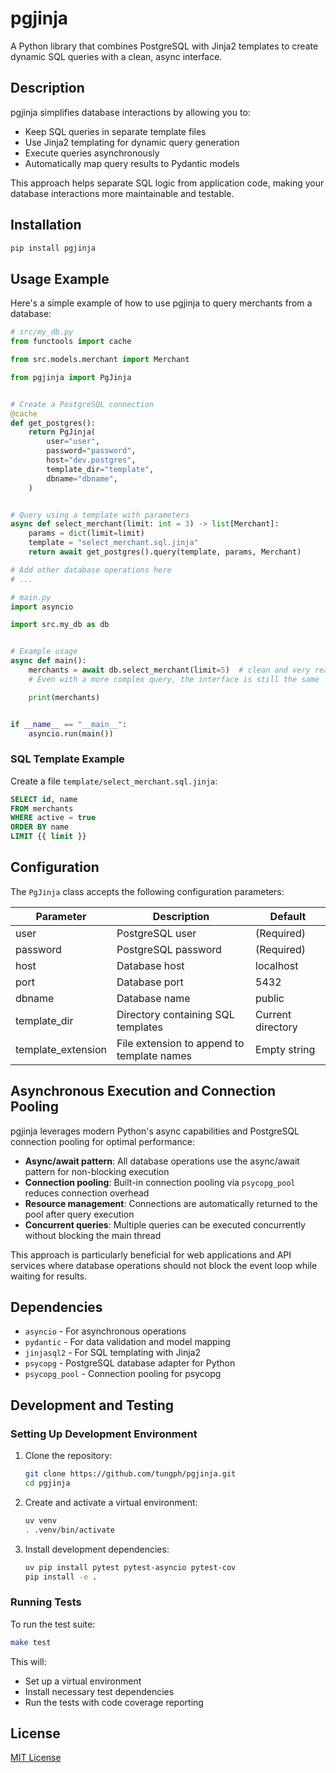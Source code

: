 # pgjinja

A Python library that combines PostgreSQL with Jinja2 templates to create dynamic SQL queries with a
clean, async interface.

## Description

pgjinja simplifies database interactions by allowing you to:

- Keep SQL queries in separate template files
- Use Jinja2 templating for dynamic query generation
- Execute queries asynchronously
- Automatically map query results to Pydantic models

This approach helps separate SQL logic from application code, making your database interactions more
maintainable and testable.

## Installation

```bash
pip install pgjinja
```

## Usage Example

Here's a simple example of how to use pgjinja to query merchants from a database:

```python
# src/my_db.py
from functools import cache

from src.models.merchant import Merchant

from pgjinja import PgJinja


# Create a PostgreSQL connection
@cache
def get_postgres():
    return PgJinja(
        user="user",
        password="password",
        host="dev.postgres",
        template_dir="template",
        dbname="dbname",
    )


# Query using a template with parameters
async def select_merchant(limit: int = 3) -> list[Merchant]:
    params = dict(limit=limit)
    template = "select_merchant.sql.jinja"
    return await get_postgres().query(template, params, Merchant)

# Add other database operations here
# ...
```

```python
# main.py
import asyncio

import src.my_db as db


# Example usage
async def main():
    merchants = await db.select_merchant(limit=5)  # clean and very readable
    # Even with a more complex query, the interface is still the same

    print(merchants)


if __name__ == "__main__":
    asyncio.run(main())
```

### SQL Template Example

Create a file `template/select_merchant.sql.jinja`:

```sql
SELECT id, name
FROM merchants
WHERE active = true
ORDER BY name
LIMIT {{ limit }}
```

## Configuration

The `PgJinja` class accepts the following configuration parameters:

| Parameter          | Description                                | Default           |
|--------------------|--------------------------------------------|-------------------|
| user               | PostgreSQL user                            | (Required)        |
| password           | PostgreSQL password                        | (Required)        |
| host               | Database host                              | localhost         |
| port               | Database port                              | 5432              |
| dbname             | Database name                              | public            |
| template_dir       | Directory containing SQL templates         | Current directory |
| template_extension | File extension to append to template names | Empty string      |

## Asynchronous Execution and Connection Pooling

pgjinja leverages modern Python's async capabilities and PostgreSQL connection pooling for optimal
performance:

- **Async/await pattern**: All database operations use the async/await pattern for non-blocking
  execution
- **Connection pooling**: Built-in connection pooling via `psycopg_pool` reduces connection overhead
- **Resource management**: Connections are automatically returned to the pool after query execution
- **Concurrent queries**: Multiple queries can be executed concurrently without blocking the main
  thread

This approach is particularly beneficial for web applications and API services where database
operations should not block the event loop while waiting for results.

## Dependencies

- `asyncio` - For asynchronous operations
- `pydantic` - For data validation and model mapping
- `jinjasql2` - For SQL templating with Jinja2
- `psycopg` - PostgreSQL database adapter for Python
- `psycopg_pool` - Connection pooling for psycopg

## Development and Testing

### Setting Up Development Environment

1. Clone the repository:
   ```bash
   git clone https://github.com/tungph/pgjinja.git
   cd pgjinja
   ```

2. Create and activate a virtual environment:
   ```bash
   uv venv
   . .venv/bin/activate
   ```

3. Install development dependencies:
   ```bash
   uv pip install pytest pytest-asyncio pytest-cov
   pip install -e .
   ```

### Running Tests

To run the test suite:

```bash
make test
```

This will:

- Set up a virtual environment
- Install necessary test dependencies
- Run the tests with code coverage reporting

## License

[MIT License](LICENSE)
